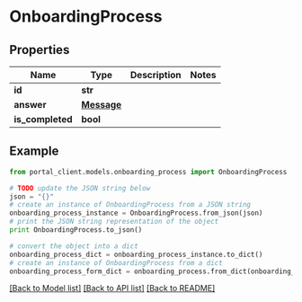 # OnboardingProcess


## Properties
Name | Type | Description | Notes
------------ | ------------- | ------------- | -------------
**id** | **str** |  | 
**answer** | [**Message**](Message.md) |  | 
**is_completed** | **bool** |  | 

## Example

```python
from portal_client.models.onboarding_process import OnboardingProcess

# TODO update the JSON string below
json = "{}"
# create an instance of OnboardingProcess from a JSON string
onboarding_process_instance = OnboardingProcess.from_json(json)
# print the JSON string representation of the object
print OnboardingProcess.to_json()

# convert the object into a dict
onboarding_process_dict = onboarding_process_instance.to_dict()
# create an instance of OnboardingProcess from a dict
onboarding_process_form_dict = onboarding_process.from_dict(onboarding_process_dict)
```
[[Back to Model list]](../README.md#documentation-for-models) [[Back to API list]](../README.md#documentation-for-api-endpoints) [[Back to README]](../README.md)


